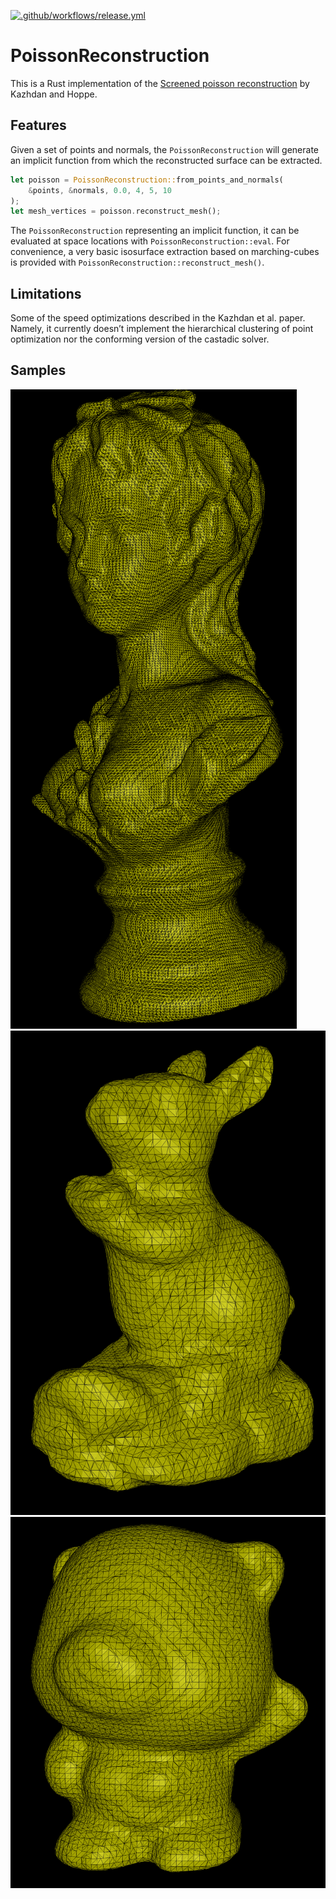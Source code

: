 [![.github/workflows/release.yml](https://github.com/ForesightMiningSoftwareCorporation/PoissonReconstruction/actions/workflows/release.yml/badge.svg)](https://github.com/ForesightMiningSoftwareCorporation/PoissonReconstruction/actions/workflows/release.yml)
# PoissonReconstruction
This is a Rust implementation of the [Screened poisson reconstruction](https://www.cs.jhu.edu/~misha/MyPapers/ToG13.pdf)
by Kazhdan and Hoppe.

## Features
Given a set of points and normals, the `PoissonReconstruction` will generate an implicit function from which the
reconstructed surface can be extracted.

```rust
let poisson = PoissonReconstruction::from_points_and_normals(
    &points, &normals, 0.0, 4, 5, 10
);
let mesh_vertices = poisson.reconstruct_mesh();
```

The `PoissonReconstruction` representing an implicit function, it can be evaluated at space locations with
`PoissonReconstruction::eval`. For convenience, a very basic isosurface extraction based on marching-cubes is provided
with `PoissonReconstruction::reconstruct_mesh()`.

## Limitations
Some of the speed optimizations described in the Kazhdan et al. paper. Namely, it currently doesn’t implement the
hierarchical clustering of point optimization nor the conforming version of the castadic solver.

## Samples

![Poisson woman](assets/woman.png)
![Poisson bunny](assets/bunny.png)
![Poisson cat](assets/toy_cat.png)

